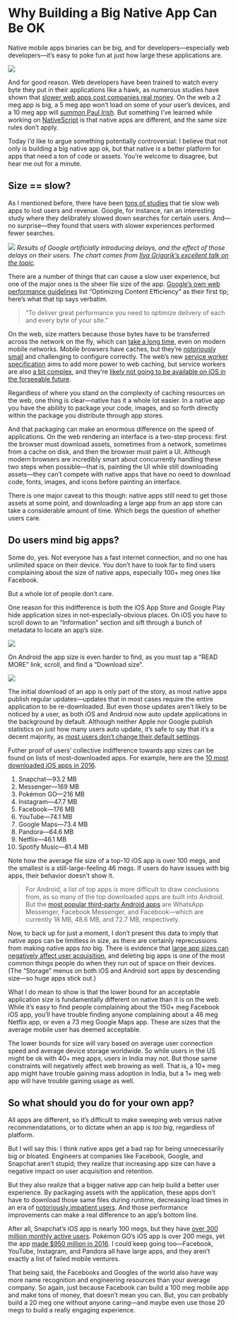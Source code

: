 # Why Building a Big Native App Can Be OK

Native mobile apps binaries can be big, and for developers—especially web developers—it’s easy to poke fun at just how large these applications are.

![](tweet.png)
<!-- https://twitter.com/zachleat/status/766389127751143424 -->

And for good reason. Web developers have been trained to watch every byte they put in their applications like a hawk, as numerous studies have shown that [slower web apps cost companies real money](http://blog.gigaspaces.com/amazon-found-every-100ms-of-latency-cost-them-1-in-sales/). On the web a 2 meg app is big, a 5 meg app won’t load on some of your user’s devices, and a 10 meg app will [summon Paul Irish](https://github.com/reddit/reddit-mobile/issues/247). But something I’ve learned while working on [NativeScript](https://www.nativescript.org) is that native apps are different, and the same size rules don’t apply.

Today I’d like to argue something potentially controversial: I believe that not only is building a big native app ok, but that native is a better platform for apps that need a ton of code or assets. You’re welcome to disagree, but hear me out for a minute.

## Size == slow?

As I mentioned before, there have been [tons of studies](https://mobiforge.com/research-analysis/how-important-is-web-performance) that tie slow web apps to lost users and revenue. Google, for instance, ran an interesting study where they delibrately slowed down searches for certain users. And—no surprise—they found that users with slower experiences performed fewer searches.

![](google-data.png)
*Results of Google artificially introducing delays, and the effect of those delays on their users. The chart comes from [Ilya Grigorik’s excellent talk on the topic](https://www.youtube.com/watch?v=Il4swGfTOSM).*

There are a number of things that can cause a slow user experience, but one of the major ones is the sheer file size of the app. [Google’s own web performance guidelines](https://developers.google.com/web/fundamentals/performance/) list “Optimizing Content Efficiency” as their first tip; here’s what that tip says verbatim.

> “To deliver great performance you need to optimize delivery of each and every byte of your site.”

On the web, size matters because those bytes have to be transferred across the network on the fly, which can [take a long time](https://www.igvita.com/2012/07/19/latency-the-new-web-performance-bottleneck/), even on modern mobile networks. Mobile browsers have caches, but they’re [notoriously small](http://www.webperformancetoday.com/2012/07/12/early-findings-mobile-browser-cache-persistence-and-behaviour/) and challenging to configure correctly. The web’s new [service worker specification](https://developers.google.com/web/fundamentals/getting-started/primers/service-workers) aims to add more power to web caching, but service workers are also [a bit complex](http://developer.telerik.com/featured/what-progressive-web-apps-mean-for-the-web/), and they’re [likely not going to be available on iOS in the forseeable future](https://webkit.org/status/#specification-service-workers).

Regardless of where you stand on the complexity of caching resources on the web, one thing is clear—native has it a whole lot easier. In a native app you have the abiliity to package your code, images, and so forth directly within the package you distribute through app stores. 

And that packaging can make an enormous difference on the speed of applications. On the web rendering an interface is a two-step process: first the browser must download assets, sometimes from a network, sometimes from a cache on disk, and then the browser must paint a UI. Although modern browsers are incredibly smart about concurrently handling these two steps when possible—that is, painting the UI while still downloading assets—they can’t compete with native apps that have no need to download code, fonts, images, and icons before painting an interface.

There is one major caveat to this though: native apps still need to get those assets at some point, and downloading a large app from an app store can take a considerable amount of time. Which begs the question of whether users care.

## Do users mind big apps?

Some do, yes. Not everyone has a fast internet connection, and no one has unlimited space on their device. You don’t have to look far to find users complaining about the size of native apps, especially 100+ meg ones like Facebook.

But a whole lot of people don’t care.

One reason for this indifference is both the iOS App Store and Google Play hide application sizes in not-especially-obvious places. On iOS you have to scroll down to an “Information” section and sift through a bunch of metadata to locate an app’s size.

![](ios-facebook-app.png)

On Android the app size is even harder to find, as you must tap a “READ MORE” link, scroll, and find a “Download size”.

![](android-facebook-app.png)

The initial download of an app is only part of the story, as most native apps publish regular updates—updates that in most cases require the entire application to be re-downloaded. But even those updates aren’t likely to be noticed by a user, as both iOS and Android now auto update applications in the background by default. Although neither Apple nor Google publish statistics on just how many users auto update, it’s safe to say that it’s a decent majority, as [most users don’t change their default settings](https://www.uie.com/brainsparks/2011/09/14/do-users-change-their-settings/).

Futher proof of users’ collective indifference towards app sizes can be found on lists of most-downloaded apps. For example, here are the [10 most downloaded iOS apps in 2016](http://mashable.com/2016/12/06/most-downloaded-apps-2016).

1. Snapchat—93.2 MB
1. Messenger—169 MB
1. Pokémon GO—216 MB
1. Instagram—47.7 MB
1. Facebook—176 MB
1. YouTube—74.1 MB
1. Google Maps—73.4 MB
1. Pandora—64.6 MB
1. Netflix—46.1 MB
1. Spotify Music—81.4 MB

Note how the average file size of a top-10 iOS app is over 100 megs, and the smallest is a still-large-feeling 46 megs. If users do have issues with big apps, their behavior doesn’t show it.

> For Android, a list of top apps is more difficult to draw conclusions from, as so many of the top downloaded apps are built into Android. But the [most popular third-party Android apps](https://en.wikipedia.org/wiki/List_of_most_downloaded_Android_applications) are WhatsApp Messenger, Facebook Messenger, and Facebook—which are currently 18 MB, 48.6 MB, and 72.7 MB, respectively.

Now, to back up for just a moment, I don’t present this data to imply that native apps can be limitless in size, as there are certainly reprecussions from making native apps _too_ big. There is evidence that [large app sizes can negatively affect user acquisition](http://www.recode.net/2016/10/4/13151432/app-size-calculator-bloat-experiment-developers-segment), and deleting big apps is one of the most common things people do when they run out of space on their devices. (The “Storage” menus on both iOS and Android sort apps by descending size—so huge apps stick out.)

What I do mean to show is that the lower bound for an acceptable application size is fundamentally different on native than it is on the web. While it’s easy to find people complaining about the 150+ meg Facebook iOS app, you’ll have trouble finding anyone complaining about a 46 meg Netflix app, or even a 73 meg Google Maps app. These are sizes that the average mobile user has deemed acceptable.

The lower bounds for size will vary based on average user connection speed and average device storage worldwide. So while users in the US might be ok with 40+ meg apps, users in India may not. But those same constraints will negatively affect web browing as well. That is, a 10+ meg app might have trouble gaining mass adoption in India, but a 1+ meg web app will have trouble gaining usage as well.

## So what should you do for your own app?

All apps are different, so it’s difficult to make sweeping web versus native recommendatations, or to dictate when an app is _too big_, regardless of platform.

But I will say this: I think native apps get a bad rap for being unnecessarily big or bloated. Engineers at companies like Facebook, Google, and Snapchat aren’t stupid; they realize that increasing app size can have a negative impact on user acquisition and retention.

But they also realize that a bigger native app can help build a better user experience. By packaging assets with the application, these apps don’t have to download those same files during runtime, decreasing load times in an era of [notoriously impatient users](http://webdesignfromscratch.com/basics/people-are-impatient/). And those performance improvements can make a real difference to an app’s bottom line.

After all, Snapchat’s iOS app is nearly 100 megs, but they have [over 300 million monthly active users](http://www.fool.com/investing/2016/11/23/snap-in-3-charts.aspx). Pokémon GO’s iOS app is over 200 megs, yet the app [made $950 million in 2016](http://venturebeat.com/2017/01/17/pokemon-go-generated-revenues-of-950-million-in-2016/). I could keep going too—Facebook, YouTube, Instagram, and Pandora all have large apps, and they aren’t exactly a list of failed mobile ventures.

That being said, the Facebooks and Googles of the world also have way more name recognition and engineering resources than your average company. So again, just because Facebook can build a 100 meg mobile app and make tons of money, that doesn’t mean you can. But, you can probably build a 20 meg one without anyone caring—and maybe even use those 20 megs to build a really engaging experience.


